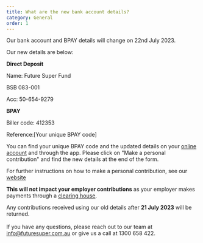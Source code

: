 ```yaml
---
title: What are the new bank account details?
category: General
order: 1
---
```

Our bank account and BPAY details will change on 22nd July 2023.

Our new details are below:

**Direct Deposit**

Name: Future Super Fund

BSB 083-001

Acc: 50-654-9279 

**BPAY**

Biller code: 412353

Reference:[Your unique BPAY code]

You can find your unique BPAY code and the updated details on your [online account](https://my.futuresuper.com.au/#/login) and through the app. Please click on "Make a personal contribution" and find the new details at the end of the form. 

For further instructions on how to make a personal contribution, see our [website](https://www.futuresuper.com.au/faqs/how-do-i-make-personal-contributions-to-my-account/)

**This will not impact your employer contributions** as your employer makes payments through a [clearing house](https://www.futuresuper.com.au/faqs/what-is-a-clearing-house/).

Any contributions received using our old details after **21 July 2023** will be returned.\
\
If you have any questions, please reach out to our team at [info@futuresuper.com.au](mailto:info@futuresuper.com.au) or give us a call at 1300 658 422.

<!--EndFragment-->